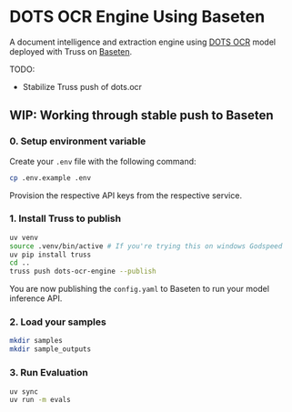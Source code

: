 # DOTS OCR Engine Using Baseten

A document intelligence and extraction engine using [DOTS OCR](https://huggingface.co/rednote-hilab/dots.ocr) model deployed with Truss on [Baseten](https://baseten.com).

TODO:
- Stabilize Truss push of dots.ocr

## WIP: Working through stable push to Baseten

### 0. Setup environment variable
Create your `.env` file with the following command:
```bash
cp .env.example .env
```

Provision the respective API keys from the respective service.

### 1. Install Truss to publish

```bash
uv venv
source .venv/bin/active # If you're trying this on windows Godspeed
uv pip install truss
cd ..
truss push dots-ocr-engine --publish
```
You are now publishing the `config.yaml` to Baseten to run your model inference API.

### 2. Load your samples
```bash
mkdir samples
mkdir sample_outputs
```

### 3. Run Evaluation
```bash
uv sync
uv run -m evals
```
